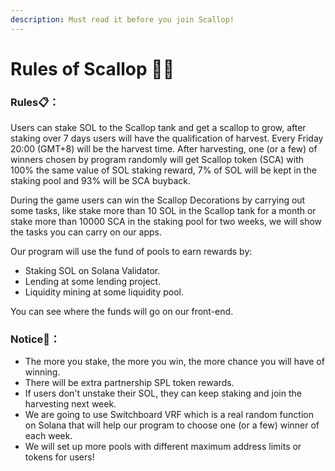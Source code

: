 ```yaml
---
description: Must read it before you join Scallop!
---
```


# Rules of Scallop 👩‍🏫

### Rules📋**：**

Users can stake SOL to the Scallop tank and get a scallop to grow, after staking over 7 days users will have the qualification of harvest. Every Friday 20:00 \(GMT+8\) will be the harvest time. After harvesting, one \(or a few\) of winners chosen by program randomly will get Scallop token \(SCA\) with 100% the same value of SOL staking reward, 7% of SOL will be kept in the staking pool and 93% will be SCA buyback.

During the game users can win the Scallop Decorations by carrying out some tasks, like stake more than 10 SOL in the Scallop tank for a month or stake more than 10000 SCA in the staking pool for two weeks, we will show the tasks you can carry on our apps.

Our program will use the fund of pools to earn rewards by:

* Staking SOL on Solana Validator.
* Lending at some lending project.
* Liquidity mining at some liquidity pool.

 You can see where the funds will go on our front-end.

### Notice🔎**：**

* The more you stake, the more you win, the more chance you will have of winning. 
* There will be extra partnership SPL token rewards. 
* If users don't unstake their SOL, they can keep staking and join the harvesting next week. 
* We are going to use Switchboard VRF which is a real random function on Solana that will help our program to choose one \(or a few\) winner of each week. 
* We will set up more pools with different maximum address limits or tokens for users!



